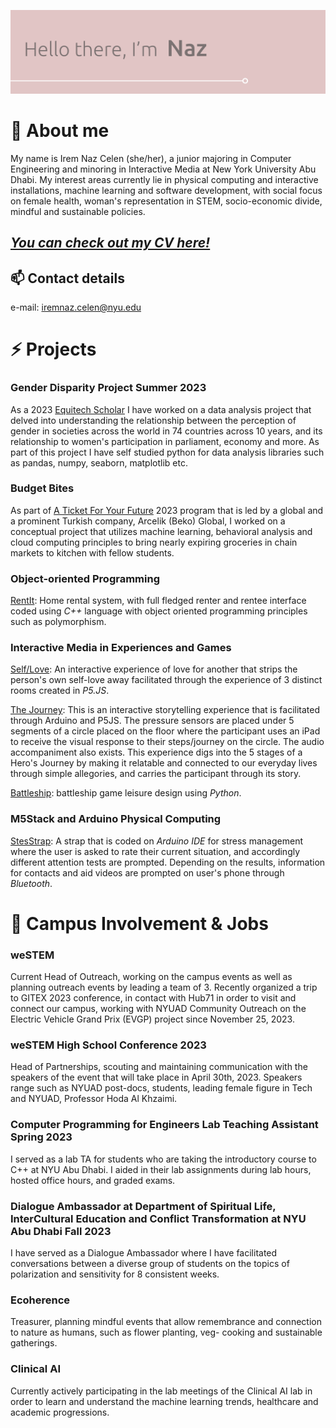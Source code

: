 ![Hello, its Naz](./HelloWorld.svg)

# 💬 About me
My name is Irem Naz Celen (she/her), a junior majoring in Computer Engineering and minoring in Interactive Media at New York University Abu Dhabi. My interest areas currently lie in physical computing and interactive installations, machine learning and software development, with social focus on female health, woman's representation in STEM, socio-economic divide, mindful and sustainable policies.

## *[You can check out my CV here!](https://github.com/irem-naz/irem-naz/blob/main/CV%20-%20Irem%20Naz%20Celen%20(1).pdf)*

## 📫 Contact details
e-mail: [iremnaz.celen@nyu.edu](mailto:iremnaz.celen@nyu.edu)

# ⚡ Projects

### Gender Disparity Project Summer 2023
As a 2023 [Equitech Scholar](https://www.equitechfutures.com/program/esp) I have worked on a data analysis project that delved into understanding the relationship between the perception of gender in societies across the world in 74 countries across 10 years, and its relationship to women's participation in parliament, economy and more. As part of this project I have self studied python for data analysis libraries such as pandas, numpy, seaborn, matplotlib etc.
### Budget Bites
As part of [A Ticket For Your Future](https://www.arcelikglobal.com/en/company/human-resources/a-ticket-for-your-future/) 2023 program that is led by a global and a prominent Turkish company, Arcelik (Beko) Global, I worked on a conceptual project that utilizes machine learning, behavioral analysis and cloud computing principles to bring nearly expiring groceries in chain markets to kitchen with fellow students. 
### Object-oriented Programming 
[RentIt](https://github.com/irem-naz/RentIt): Home rental system, with full fledged renter and rentee interface coded using *C++* language with object oriented programming principles such as polymorphism.
### Interactive Media in Experiences and Games 
[Self/Love](https://github.com/irem-naz/Self-Love): An interactive experience of love for another that strips the person's own self-love away facilitated through the experience of 3 distinct rooms created in *P5.JS*.

[The Journey](https://editor.p5js.org/iremnaz/full/pTepSSWgy): This is an interactive storytelling experience that is facilitated through Arduino and P5JS. The pressure sensors are placed under 5 segments of a circle placed on the floor where the participant uses an iPad to receive the visual response to their steps/journey on the circle. The audio accompaniment also exists. This experience digs into the 5 stages of a Hero's Journey by making it relatable and connected to our everyday lives through simple allegories, and carries the participant through its story.

[Battleship](https://github.com/irem-naz/Battleship): battleship game leisure design using *Python*.


### M5Stack and Arduino Physical Computing
[StesStrap](https://github.com/irem-naz/StresStrap): A strap that is coded on *Arduino IDE* for stress management where the user is asked to rate their current situation, and accordingly different attention tests are prompted. Depending on the results, information for contacts and aid videos are prompted on user's phone through *Bluetooth*.




# 🌱 Campus Involvement & Jobs

### weSTEM 
Current Head of Outreach, working on the campus events as well as planning outreach events by leading a team of 3. Recently organized a trip to GITEX 2023 conference, in contact with Hub71 in order to visit and connect our campus, working with NYUAD Community Outreach on the Electric Vehicle Grand Prix (EVGP) project since November 25, 2023. 
### weSTEM High School Conference 2023
Head of Partnerships, scouting and maintaining communication with the speakers of the event that will take place in April 30th, 2023. Speakers range such as NYUAD post-docs, students, leading female figure in Tech and NYUAD, Professor Hoda Al Khzaimi.
### Computer Programming for Engineers Lab Teaching Assistant Spring 2023
I served as a lab TA for students who are taking the introductory course to C++ at NYU Abu Dhabi. I aided in their lab assignments during lab hours, hosted office hours, and graded exams.
### Dialogue Ambassador at Department of Spiritual Life, InterCultural Education and Conflict Transformation at NYU Abu Dhabi Fall 2023 
I have served as a Dialogue Ambassador where I have facilitated conversations between a diverse group of students on the topics of polarization and sensitivity for 8 consistent weeks. 
### Ecoherence
Treasurer, planning mindful events that allow remembrance and connection to nature as humans, such as flower planting, veg- cooking and sustainable gatherings.
### Clinical AI
Currently actively participating in the lab meetings of the Clinical AI lab in order to learn and understand the machine learning trends, healthcare and academic progressions.

<!--
-[facebook](https://facebook.com)

**irem-naz/irem-naz** is a ✨ _special_ ✨ repository because its `README.md` (this file) appears on your GitHub profile.

Here are some ideas to get you started:

- 🔭 I’m currently working on ...
- 🌱 I’m currently learning ...
- 👯 I’m looking to collaborate on ...
- 🤔 I’m looking for help with ...
- 💬 Ask me about ...
- 📫 How to reach me: ...
- 😄 Pronouns: ...
-  Fun fact: ...
-->
